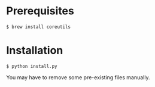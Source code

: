 Prerequisites
=============

    $ brew install coreutils

Installation
============

    $ python install.py

You may have to remove some pre-existing files manually.
